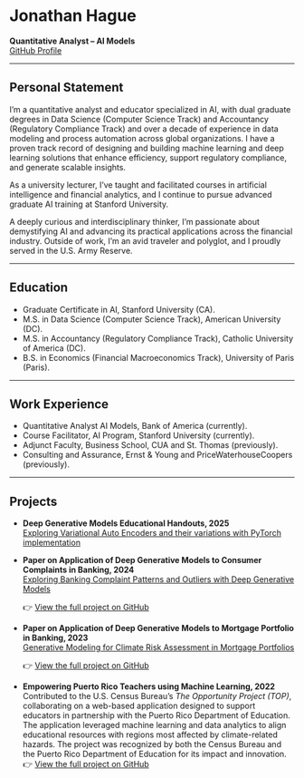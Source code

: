 # Jonathan Hague  
**Quantitative Analyst – AI Models**  
[GitHub Profile](https://github.com/jonathan-hague)

---

## Personal Statement

I’m a quantitative analyst and educator specialized in AI, with dual graduate degrees in Data Science (Computer Science Track) and Accountancy (Regulatory Compliance Track) and over a decade of experience in data modeling and process automation across global organizations. I have a proven track record of designing and building machine learning and deep learning solutions that enhance efficiency, support regulatory compliance, and generate scalable insights.

As a university lecturer, I’ve taught and facilitated courses in artificial intelligence and financial analytics, and I continue to pursue advanced graduate AI training at Stanford University.

A deeply curious and interdisciplinary thinker, I’m passionate about demystifying AI and advancing its practical applications across the financial industry. Outside of work, I’m an avid traveler and polyglot, and I proudly served in the U.S. Army Reserve.

---

## Education

- Graduate Certificate in AI, Stanford University (CA).
- M.S. in Data Science (Computer Science Track), American University (DC).
- M.S. in Accountancy (Regulatory Compliance Track), Catholic University of America (DC).
- B.S. in Economics (Financial Macroeconomics Track), University of Paris (Paris).

---

## Work Experience

- Quantitative Analyst AI Models, Bank of America (currently).
- Course Facilitator, AI Program, Stanford University (currently).
- Adjunct Faculty, Business School, CUA and St. Thomas (previously).
- Consulting and Assurance, Ernst & Young and PriceWaterhouseCoopers (previously).

---

## Projects

- **Deep Generative Models Educational Handouts, 2025**  
  [Exploring Variational Auto Encoders and their variations with PyTorch implementation](XCS236%20-%20VAEs%20.pdf)
  
- **Paper on Application of Deep Generative Models to Consumer Complaints in Banking, 2024**  
  [Exploring Banking Complaint Patterns and Outliers with Deep Generative Models](BankingCompalintGenAI.pdf)
  
  👉 [View the full project on GitHub](https://github.com/Jonathan-Hague/BankingComplaintGenAI.git)
  
- **Paper on Application of Deep Generative Models to Mortgage Portfolio in Banking, 2023**  
  [Generative Modeling for Climate Risk Assessment in Mortgage Portfolios](GenAI_Mortgage.pdf)
  
  👉 [View the full project on GitHub](https://github.com/Jonathan-Hague/GenAI_Mortgage.git)
  
- **Empowering Puerto Rico Teachers using Machine Learning, 2022**  
  Contributed to the U.S. Census Bureau’s *The Opportunity Project (TOP)*, collaborating on a web-based application designed to support educators in partnership with the Puerto Rico Department of Education. The application leveraged machine learning and data analytics to align educational resources with regions most affected by climate-related hazards. The project was recognized by both the Census Bureau and the Puerto Rico Department of Education for its impact and innovation.  
  👉 [View the full project on GitHub](https://github.com/Jonathan-Hague/US_Census_Bureau_TOP_Project_2022.git)
